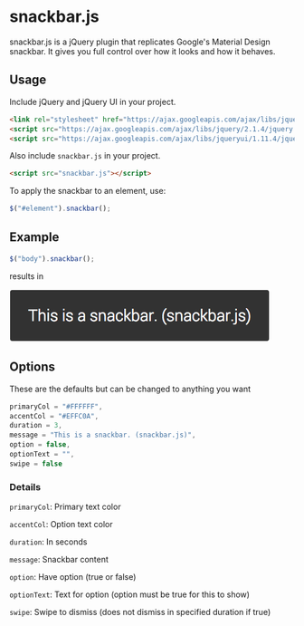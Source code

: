 # snackbar.js
snackbar.js is a jQuery plugin that replicates Google's Material Design snackbar. It gives you full control over how it looks and how it behaves.

## Usage
Include jQuery and jQuery UI in your project.
```html
<link rel="stylesheet" href="https://ajax.googleapis.com/ajax/libs/jqueryui/1.11.4/themes/smoothness/jquery-ui.css">
<script src="https://ajax.googleapis.com/ajax/libs/jquery/2.1.4/jquery.min.js"></script>
<script src="https://ajax.googleapis.com/ajax/libs/jqueryui/1.11.4/jquery-ui.min.js"></script>
```
Also include `snackbar.js` in your project.
```html
<script src="snackbar.js"></script>
```
To apply the snackbar to an element, use:
```javascript
$("#element").snackbar();
```

## Example
```javascript
$("body").snackbar();
```
results in

![alt tag](images/simple.png)

## Options
These are the defaults but can be changed to anything you want
```javascript
primaryCol = "#FFFFFF",
accentCol = "#EFFC0A",
duration = 3,
message = "This is a snackbar. (snackbar.js)",
option = false,
optionText = "",
swipe = false
```

### Details
`primaryCol`: Primary text color

`accentCol`: Option text color

`duration`: In seconds

`message`: Snackbar content

`option`: Have option (true or false)

`optionText`: Text for option (option must be true for this to show)

`swipe`: Swipe to dismiss (does not dismiss in specified duration if true)
